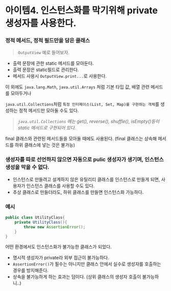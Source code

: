 # 아이템4. 인스턴스화를 막기위해 private 생성자를 사용한다.

### 정적 메서드, 정적 필드만을 담은 클래스
> `OutputView` 예로 들어보자. 
- 출력 문장에 관한 static 메서드를 모아둔다.
- 출력 문장은 static필드로 관리한다.
- 메서드 사용시 `OutputView.print...`로 사용한다.

이 외에도 `java.lang.Math`, `java.util.Arrays` 처럼 기본 타입 값, 배열 관련 메서드를 모아두거나

`java.util.Collections`처럼 `특정 인터페이스(List, Set, Map)를 구현하는 객체`를 생성하는 정적 메서드만 모아둘 수도 있다.
> _`java.util.Collections` 에는 get(), reverse(), shuffle(), isEmpty()등이 static 메서드로 구현되어 있다._

final 클래스와 관련된 메서드들을 모아둘 때에도 사용된다.
(final 클래스는 상속해 메서드를 하위 클래스에 넣는 것은 불가능)

### 생성자를 따로 선언하지 않으면 자동으로 pulic 생성자가 생기며, 인스턴스 생성을 막을 수 없다.
- 인스턴스로 만들려고 설계하지 않은 유틸리티 클래스를 인스턴스로 만들게 되면, 사용자가 인스턴스 클래스를 사용할 수도 있다.
- 추상 클래스로 만들더라도, 하위 클래스를 만들면 인스턴스화 가능하다.
### 예시
```java
public class UtilityClass{
    private UtilityClass(){
        throw new AssertionError();
    }
}
```
어떤 환경에서도 인스턴스화가 불가능한 클래스가 되었다.
- 명시적 생성자가 private라 외부 접근이 불가능하다.
- `AssertionError()`가 필수는 아니지만 클래스 안에서 실수로 생성자를 호출하는 경우를 방지해준다.
- 상속을 불가능하게 하는 효과는 덤이다. (상위 클래스의 생성자 호출이 불가능하니..)

